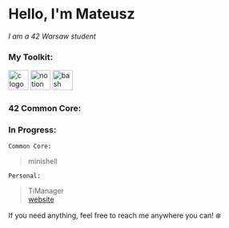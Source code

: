 # Hello, I'm Mateusz 
*I am a 42 Warsaw student*

### My Toolkit:
<img src="https://cdn.jsdelivr.net/gh/devicons/devicon/icons/c/c-original.svg" width="40" alt="c logo"> <img src="https://cdn.jsdelivr.net/gh/devicons/devicon/icons/notion/notion-original.svg" width="40" alt="notion logo"> <img src="https://cdn.jsdelivr.net/gh/devicons/devicon/icons/bash/bash-original.svg" width="40" alt="bash logo">

### 42 Common Core: 


### In Progress:
`Common Core:`
> minishell </br>

`Personal:`
> TiManager </br>
> [website](https://darkunicorn42.github.io/) </br>

If you need anything, feel free to reach me anywhere you can! ❄️
#
